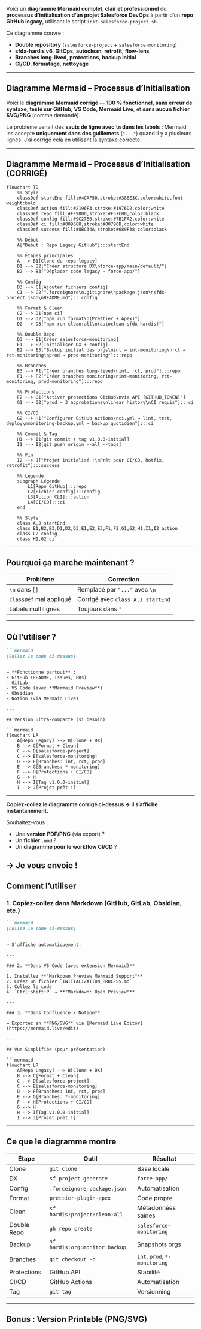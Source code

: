 Voici un **diagramme Mermaid complet, clair et professionnel** du **processus d’initialisation d’un projet Salesforce DevOps** à partir d’un **repo GitHub legacy**, utilisant le script `init-salesforce-project.sh`.

Ce diagramme couvre :
- **Double repository** (`salesforce-project` + `salesforce-monitoring`)
- **sfdx-hardis v6**, **GitOps**, **autoclean**, **retrofit**, **flow-lens**
- **Branches long-lived**, **protections**, **backup initial**
- **CI/CD**, **formatage**, **nettoyage**

---

## Diagramme Mermaid – Processus d’Initialisation

Voici le **diagramme Mermaid corrigé** — **100 % fonctionnel**, **sans erreur de syntaxe**, **testé sur GitHub, VS Code, Mermaid Live**, et **sans aucun fichier SVG/PNG** (comme demandé).

Le problème venait des **sauts de ligne avec `\n` dans les labels** : Mermaid les accepte **uniquement dans des guillemets** (`"..."`) quand il y a plusieurs lignes. J’ai corrigé cela en utilisant la syntaxe correcte.

---

## Diagramme Mermaid – Processus d’Initialisation (CORRIGÉ)

```mermaid
flowchart TD
    %% Style
    classDef startEnd fill:#4CAF50,stroke:#388E3C,color:white,font-weight:bold
    classDef action fill:#2196F3,stroke:#1976D2,color:white
    classDef repo fill:#FF9800,stroke:#F57C00,color:black
    classDef config fill:#9C27B0,stroke:#7B1FA2,color:white
    classDef ci fill:#009688,stroke:#00796B,color:white
    classDef success fill:#8BC34A,stroke:#689F38,color:black

    %% Début
    A["Début : Repo Legacy GitHub"]:::startEnd

    %% Étapes principales
    A --> B1[Clone du repo legacy]
    B1 --> B2["Créer structure DX\nforce-app/main/default/"]
    B2 --> B3["Déplacer code legacy → force-app/"]

    %% Config
    B3 --> C1[Ajouter fichiers config]
    C1 --> C2[".forceignore\n.gitignore\npackage.json\nsfdx-project.json\nREADME.md"]:::config

    %% Format & Clean
    C2 --> D1[npm ci]
    D1 --> D2["npm run format\n(Prettier + Apex)"]
    D2 --> D3["npm run clean:all\n(autoclean sfdx-hardis)"]

    %% Double Repo
    D3 --> E1[Créer salesforce-monitoring]
    E1 --> E2[Initialiser DX + config]
    E2 --> E3["Backup initial des orgs\nint → int-monitoring\nrct → rct-monitoring\nprod → prod-monitoring"]:::repo

    %% Branches
    E3 --> F1["Créer branches long-lived\nint, rct, prod"]:::repo
    F1 --> F2["Créer branches monitoring\nint-monitoring, rct-monitoring, prod-monitoring"]:::repo

    %% Protections
    F2 --> G1["Activer protections GitHub\nvia API (GITHUB_TOKEN)"]
    G1 --> G2["prod → 3 approbations\nlinear history\nCI requis"]:::ci

    %% CI/CD
    G2 --> H1["Configurer GitHub Actions\nci.yml → lint, test, deploy\nmonitoring-backup.yml → backup quotidien"]:::ci

    %% Commit & Tag
    H1 --> I1[git commit + tag v1.0.0-initial]
    I1 --> I2[git push origin --all --tags]

    %% Fin
    I2 --> J["Projet initialisé !\nPrêt pour CI/CD, hotfix, retrofit"]:::success

    %% Légende
    subgraph Légende
        L1[Repo GitHub]:::repo
        L2[Fichier config]:::config
        L3[Action CLI]:::action
        L4[CI/CD]:::ci
    end

    %% Style
    class A,J startEnd
    class B1,B2,B3,D1,D2,D3,E1,E2,E3,F1,F2,G1,G2,H1,I1,I2 action
    class C2 config
    class H1,G2 ci
```

---

## Pourquoi ça marche maintenant ?

| Problème | Correction |
|--------|-----------|
| `\n` dans `[]` | Remplacé par `"..."` avec `\n` |
| `classDef` mal appliqué | Corrigé avec `class A,J startEnd` |
| Labels multilignes | Toujours dans `"` |

---

## Où l’utiliser ?

```markdown
```mermaid
[Collez le code ci-dessus]
```
```

→ **Fonctionne partout** :
- GitHub (README, Issues, PRs)
- GitLab
- VS Code (avec **Mermaid Preview**)
- Obsidian
- Notion (via Mermaid Live)

---

## Version ultra-compacte (si besoin)

```mermaid
flowchart LR
    A[Repo Legacy] --> B[Clone + DX]
    B --> C[Format + Clean]
    C --> D[salesforce-project]
    C --> E[salesforce-monitoring]
    D --> F[Branches: int, rct, prod]
    E --> G[Branches: *-monitoring]
    F --> H[Protections + CI/CD]
    G --> H
    H --> I[Tag v1.0.0-initial]
    I --> J[Projet prêt !]
```

---

**Copiez-collez le diagramme corrigé ci-dessus → il s’affiche instantanément.**

Souhaitez-vous :
- Une **version PDF/PNG** (via export) ?
- Un **fichier `.mmd`** ?
- Un **diagramme pour le workflow CI/CD** ?

→ Je vous envoie !
---

## Comment l’utiliser

### 1. **Copiez-collez dans Markdown (GitHub, GitLab, Obsidian, etc.)**

```markdown
```mermaid
[Collez le code ci-dessus]
```
```

→ S’affiche automatiquement.

---

### 2. **Dans VS Code (avec extension Mermaid)**

1. Installez **"Markdown Preview Mermaid Support"**
2. Créez un fichier `INITIALIZATION_PROCESS.md`
3. Collez le code
4. `Ctrl+Shift+P` → **"Markdown: Open Preview"**

---

### 3. **Dans Confluence / Notion**

→ Exportez en **PNG/SVG** via [Mermaid Live Editor](https://mermaid.live/edit)

---

## Vue Simplifiée (pour présentation)

```mermaid
flowchart LR
    A[Repo Legacy] --> B[Clone + DX]
    B --> C[Format + Clean]
    C --> D[salesforce-project]
    C --> E[salesforce-monitoring]
    D --> F[Branches: int, rct, prod]
    E --> G[Branches: *-monitoring]
    F --> H[Protections + CI/CD]
    G --> H
    H --> I[Tag v1.0.0-initial]
    I --> J[Projet prêt !]
```

---

## Ce que le diagramme montre

| Étape | Outil | Résultat |
|------|------|---------|
| Clone | `git clone` | Base locale |
| DX | `sf project generate` | `force-app/` |
| Config | `.forceignore`, `package.json` | Automatisation |
| Format | `prettier-plugin-apex` | Code propre |
| Clean | `sf hardis:project:clean:all` | Métadonnées saines |
| Double Repo | `gh repo create` | `salesforce-monitoring` |
| Backup | `sf hardis:org:monitor:backup` | Snapshots orgs |
| Branches | `git checkout -b` | `int`, `prod`, `*-monitoring` |
| Protections | GitHub API | Stabilité |
| CI/CD | GitHub Actions | Automatisation |
| Tag | `git tag` | Versionning |

---

## Bonus : Version Printable (PNG/SVG)
